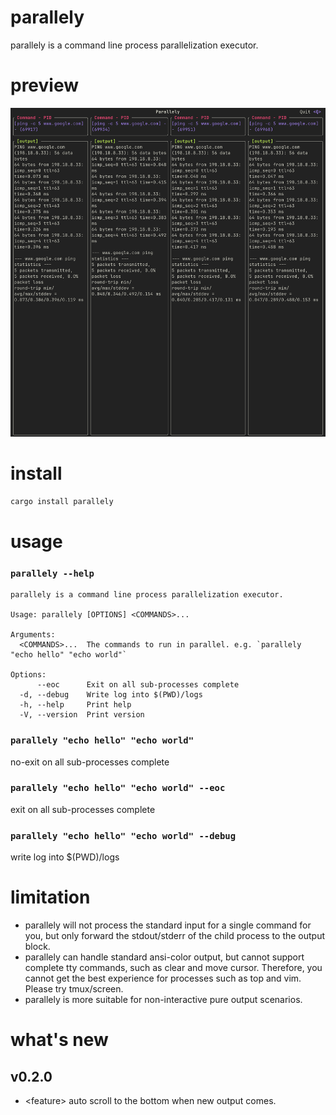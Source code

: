 # parallely

parallely is a command line process parallelization executor.

# preview

![preview](https://github.com/BppleMan/parallely/blob/main/readme/preview.png?raw=true)

# install

```bash
cargo install parallely
```

# usage

### `parallely --help`

```plaintext
parallely is a command line process parallelization executor.

Usage: parallely [OPTIONS] <COMMANDS>...

Arguments:
  <COMMANDS>...  The commands to run in parallel. e.g. `parallely "echo hello" "echo world"`

Options:
      --eoc      Exit on all sub-processes complete
  -d, --debug    Write log into $(PWD)/logs
  -h, --help     Print help
  -V, --version  Print version
```

### `parallely "echo hello" "echo world"`

no-exit on all sub-processes complete

### `parallely "echo hello" "echo world" --eoc`

exit on all sub-processes complete

### `parallely "echo hello" "echo world" --debug`

write log into $(PWD)/logs

# limitation

* parallely will not process the standard input for a single command for you, but only forward the stdout/stderr of
  the child process to the output block.
* parallely can handle standard ansi-color output, but cannot support complete tty commands, such as clear and move
  cursor. Therefore, you cannot get the best experience for processes such as top and vim. Please try tmux/screen.
* parallely is more suitable for non-interactive pure output scenarios.

# what's new

## v0.2.0

* \<feature\> auto scroll to the bottom when new output comes.
